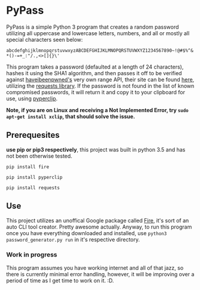 # PyPass
PyPass is a simple Python 3 program that creates a random password utilizing all uppercase and lowercase letters, numbers, and all or mostly all special characters seen below:

`abcdefghijklmnopqrstuvwxyzABCDEFGHIJKLMNOPQRSTUVWXYZ1234567890~!@#$%^&*()-=+_:"/.,<>[]{}\'`

This program takes a password (defaulted at a length of 24 characters), hashes it using the SHA1 algorithm, and then passes it off to be verified against [haveibeenpwned's](https://api.pwnedpasswords.com/range) very own range API, their site can be found [here](https://www.haveibeenpwned.com), utilizing the [requests library](http://docs.python-requests.org/en/master/). If the password is not found in the list of known compromised passwords, it will return it and copy it to your clipboard for use, using [pyperclip](https://pyperclip.readthedocs.io/en/latest/introduction.html). 

**Note, if you are on Linux and receiving a Not Implemented Error, try `sudo apt-get install xclip`, that should solve the issue.**

## Prerequesites 
**use pip or pip3 respectively**, this project was built in python 3.5 and has not been otherwise tested.

`pip install fire`

`pip install pyperclip`

`pip install requests`

## Use
This project utilizes an unoffical Google package called [Fire](https://github.com/google/python-fire), it's sort of an auto CLI tool creator. Pretty awesome actually. Anyway, to run this program once you have everything downloaded and installed, use
`python3 password_generator.py run` in it's respective directory. 

### Work in progress
This program assumes you have working internet and all of that jazz, so there is currently minimal error handling, however, it will be improving over a period of time as I get time to work on it. :D. 
